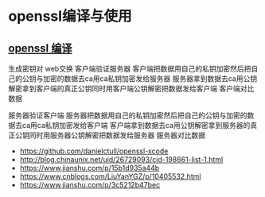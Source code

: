 # openssl编译与使用
## [openssl  编译](https://wiki.openssl.org/index.php/Compilation_and_Installation#OS_X)
生成密钥对
web交换
客户端验证服务器
客户端把数据用自己的私钥加密然后把自己的公钥与加密的数据去ca用ca私钥加密发给服务器
服务器拿到数据去ca用公钥解密拿到客户端的真正公钥同时用客户端公钥解密把数据发给客户端
客户端对比数据

服务器验证客户端
服务器把数据用自己的私钥加密然后把自己的公钥与加密的数据去ca用ca私钥加密发给客户端
客户端拿到数据去ca用公钥解密拿到服务器的真正公钥同时用服务器公钥解密把数据发给服务器
服务器对比数据






* https://github.com/danielctull/openssl-xcode 
* http://blog.chinaunix.net/uid/26729093/cid-198661-list-1.html
* https://www.jianshu.com/p/15b1d935a44b
* https://www.cnblogs.com/LiuYanYGZ/p/10405532.html
* https://www.jianshu.com/p/3c5212b47bec


